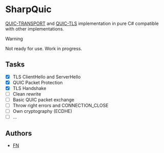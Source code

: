 # SharpQuic
[QUIC-TRANSPORT](https://www.rfc-editor.org/rfc/rfc9000.html) and [QUIC-TLS](https://www.rfc-editor.org/rfc/rfc9001.html) implementation in pure C# compatible with other implementations.

> [!WARNING]
> Not ready for use. Work in progress.

## Tasks
- [X] TLS ClientHello and ServerHello
- [X] QUIC Packet Protection
- [X] TLS Handshake
- [ ] Clean rewrite
- [ ] Basic QUIC packet exchange
- [ ] Throw right errors and CONNECTION_CLOSE
- [ ] Own cryptography (ECDHE)
- [ ] ...

## Authors
- [FN](https://github.com/FireNameFN)
